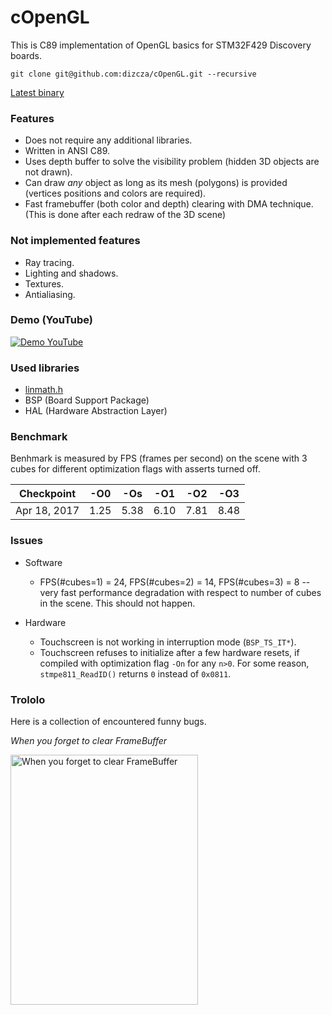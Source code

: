 # cOpenGL

This is C89 implementation of OpenGL basics for STM32F429 Discovery boards.

`git clone git@github.com:dizcza/cOpenGL.git --recursive`

[Latest binary](https://drive.google.com/drive/folders/0B5LYlYDnS3oHMWpkVGVkTzVuZUU?usp=sharing)

### Features

* Does not require any additional libraries.
* Written in ANSI C89.
* Uses depth buffer to solve the visibility problem (hidden 3D objects are not drawn).
* Can draw _any_ object as long as its mesh (polygons) is provided (vertices positions and colors are required).
* Fast framebuffer (both color and depth) clearing with DMA technique. (This is done after each redraw of the 3D scene)

### Not implemented features

* Ray tracing.
* Lighting and shadows.
* Textures.
* Antialiasing.

### Demo (YouTube)

[![Demo YouTube](http://i63.tinypic.com/2v8iv4g.jpg)](https://youtu.be/da3nk9iFHSY)

### Used libraries

* [linmath.h](https://github.com/dizcza/linmath.h)
* BSP (Board Support Package)
* HAL (Hardware Abstraction Layer)


### Benchmark

Benhmark is measured by FPS (frames per second) on the scene with 3 cubes for different optimization flags with asserts turned off.

| Checkpoint  | -O0   | -Os   | -O1  | -O2  | -O3   |
|----------------------|---------|--------|---------|--------|---------|
| Apr 18, 2017 | 1.25 | 5.38 | 6.10 | 7.81 | 8.48 |

### Issues

* Software
	* FPS(#cubes=1) = 24, FPS(#cubes=2) = 14, FPS(#cubes=3) = 8 -- very fast performance degradation with respect to number of cubes in the scene. This should not happen.
	
* Hardware
	* Touchscreen is not working in interruption mode (`BSP_TS_IT*`).
	* Touchscreen refuses to initialize after a few hardware resets, if compiled with optimization flag `-On` for any `n>0`. For some reason,  `stmpe811_ReadID()` returns `0` instead of `0x0811`.

### Trololo

Here is a collection of encountered funny bugs.

_When you forget to clear FrameBuffer_

<img src="http://i64.tinypic.com/5b1cw6.jpg" alt="When you forget to clear FrameBuffer" width="300" height="400" >
